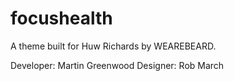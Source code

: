 focushealth
===

A theme built for Huw Richards by WEAREBEARD.

Developer: Martin Greenwood
Designer: Rob March

